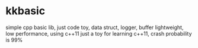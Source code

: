 kkbasic
=======

simple cpp basic lib, just code toy, data struct, logger, buffer
lightweight, low performance, using c++11
just a toy for learning c++11, crash  probability is 99% 
